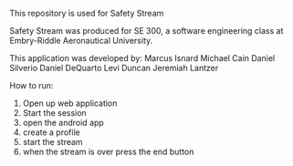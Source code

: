This repository is used for Safety Stream

Safety Stream was produced for SE 300, a software engineering class at Embry-Riddle Aeronautical University.

This application was developed by:
Marcus Isnard
Michael Cain
Daniel Silverio
Daniel DeQuarto
Levi Duncan
Jeremiah Lantzer

How to run: 
1. Open up web application
2. Start the session
3. open the android app
4. create a profile
5. start the stream
6. when the stream is over press the end button